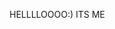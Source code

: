 HELLLLOOOO:) ITS ME 

<!---
Xxxhxxhxhhxxj03/Xxxhxxhxhhxxj03 is a ✨ special ✨ repository because its `README.md` (this file) appears on your GitHub profile.
You can click the Preview link to take a look at your changes.
--->
